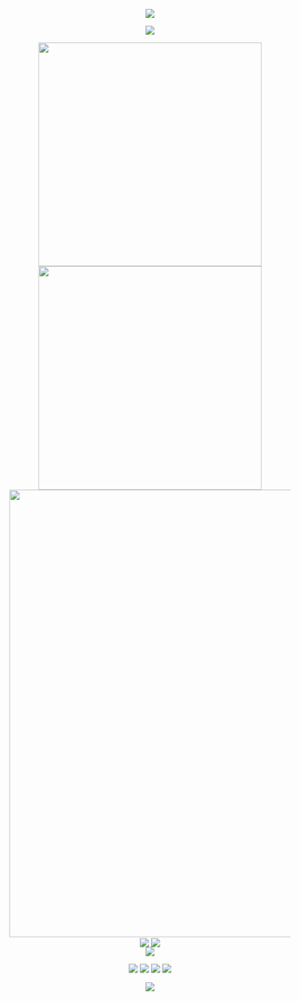 
<p align="center">
<img src="https://capsule-render.vercel.app/api?type=waving&color=gradient&height=300&&section=header&text=Start%20a%20wonderful%20day!&fontSize=70&fontAlign=50&fontAlignY=30&desc=ren9901&descAlign=50&descSize=30&descAlignY=60&animation=twinkling">
</p>



<p align="center">
<img src="https://readme-typing-svg.demolab.com?font=Orbitron&size=25&pause=1000&center=true&vCenter=true&random=false&width=600&lines=Welcome+to+my+GitHub+profile+page!;I+am+super+obsessed+with+programming!" />
</p>

<p align="center">
<!-- https://github.com/anuraghazra/github-readme-stats -->
<img align="center" width="400" src="https://github-readme-stats.vercel.app/api?username=ren9901&theme=transparent&include_all_commits=true&show_icons=true&hide_border=true" />
<!-- https://github.com/DenverCoder1/github-readme-streak-stats -->
<img align="center" width="400" src="https://streak-stats.demolab.com?user=ren9901&theme=transparent&date_format=%5BY.%5Dn.j&hide_border=true" />
<br/>
<!-- https://github.com/Ashutosh00710/github-readme-activity-graph -->
<img width="800" src="https://github-readme-activity-graph.vercel.app/graph?username=ren9901&theme=github-compact&hide_border=true&area=true">
<br/>
<!-- https://github.com/anuraghazra/github-readme-stats -->
<img align="center" src="https://github-readme-stats.vercel.app/api/wakatime?username=ren9901&theme=transparent&hide_border=true&layout=compact&langs_count=22" />
<!-- https://github.com/anuraghazra/github-readme-stats -->
<img align="center" src="https://github-readme-stats.vercel.app/api/top-langs/?username=ren9901&theme=transparent&hide_border=true&layout=donut-vertical&langs_count=6" />
<br/>
<!-- https://github.com/tandpfun/skill-icons -->
<img align="center" src="https://skillicons.dev/icons?i=java,spring,mysql,maven,linux,html,css,js,ts,md,vue,vite,webpack,sass,git,jenkins,docker,idea,vscode,discord,eclipse&theme=light" />
</p>


<p align="center">
<a href="https://github.com/ren9901"><img src="https://img.shields.io/badge/GitHub-ren9901-blue?logo=github" /></a>
<a href="https://www.renxiansheng.top"><img src="https://img.shields.io/badge/个人博客-renxiansheng.top-brightgreen.svg" /></a>
<img src="https://img.shields.io/badge/QQ-1984468885-green?logo=tencentqq" />
<!-- https://github.com/antonkomarev/github-profile-views-counter -->
<img src="https://komarev.com/ghpvc/?username=ren9901&abbreviated=true&color=yellow" />
</p>
<p align="center">
<img src="https://capsule-render.vercel.app/api?type=waving&color=gradient&height=300&&section=footer&text=THE%20END!&fontSize=90&fontAlign=50&fontAlignY=70&descAlign=50&descSize=30&descAlignY=40&animation=twinkling">
</p>

